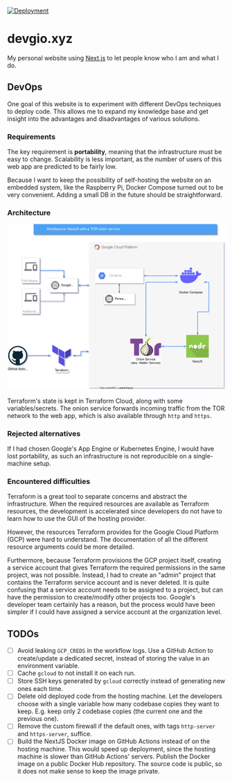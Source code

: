 [![Deployment](https://github.com/devgioele/personal-pwa/actions/workflows/deployment.yml/badge.svg)](https://github.com/devgioele/personal-pwa/actions/workflows/deployment.yml)

# devgio.xyz

My personal website using [Next.js](https://nextjs.org/) to let people know who I am
and what I do.

## DevOps

One goal of this website is to experiment with different DevOps techniques to deploy code.
This allows me to expand my knowledge base and get insight into the advantages and disadvantages 
of various solutions.

### Requirements

The key requirement is **portability**, meaning that the infrastructure must be easy to change.
Scalability is less important, as the number of users of this web app are predicted to be fairly low.

Because I want to keep the possibility of self-hosting the website on an embedded system, like the Raspberry Pi,
Docker Compose turned out to be very convenient.
Adding a small DB in the future should be straightforward.

### Architecture

![Architecture](documentation/personal-pwa-architecture.svg)

Terraform's state is kept in Terraform Cloud, along with some variables/secrets.
The onion service forwards incoming traffic from the TOR network to the web app, which is also available through `http`
and `https`.

### Rejected alternatives 

If I had chosen Google's App Engine or Kubernetes Engine, I would have lost portability, as such an infrastructure
is not reproducible on a single-machine setup.

### Encountered difficulties

Terraform is a great tool to separate concerns and abstract the infrastructure. When the required resources are available
as Terraform resources, the development is accelerated since developers do not have to learn how to use the GUI of the
hosting provider.

However, the resources Terraform provides for the Google Cloud Platform (GCP) were hard to understand.
The documentation of all the different resource arguments could be more detailed.

Furthermore, because Terraform provisions the GCP project itself, creating a service account that gives Terraform the
required permissions in the same project, was not possible. Instead, I had to create an "admin" project that contains
the Terraform service account and is never deleted.
It is quite confusing that a service account needs to be assigned to a project, but can have the permission to
create/modify other projects too. Google's developer team certainly has a reason, but the process would have been
simpler if I could have assigned a service account at the organization level.

## TODOs

- [ ] Avoid leaking `GCP_CREDS` in the workflow logs. Use a GitHub Action to create/update a dedicated secret, instead
of storing the value in an environment variable.
- [ ] Cache `gcloud` to not install it on each run.
- [ ] Store SSH keys generated by `gcloud` correctly instead of generating new ones each time.
- [ ] Delete old deployed code from the hosting machine. Let the developers choose with a single variable how many
codebase copies they want to keep. E.g. keep only 2 codebase copies (the current one and the previous one).
- [ ] Remove the custom firewall if the default ones, with tags `http-server` and `https-server`, suffice.
- [ ] Build the NextJS Docker image on GitHub Actions instead of on the hosting machine. This would speed up
deployment, since the hosting machine is slower than GitHub Actions' servers. Publish the Docker image on a public
Docker Hub repository. The source code is public, so it does not make sense to keep the image private.
